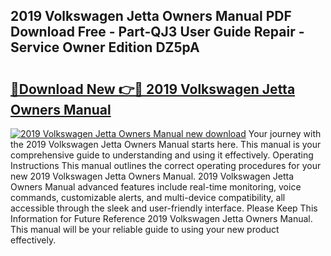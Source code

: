 ## 2019 Volkswagen Jetta Owners Manual PDF Download Free - Part-QJ3 User Guide Repair - Service Owner Edition DZ5pA

# <h2><a href="http://bc36976.oget.top/?id=2019+Volkswagen+Jetta+Owners+Manual">🔗Download New 👉🔴 2019 Volkswagen Jetta Owners Manual</a></h2>

[![2019 Volkswagen Jetta Owners Manual new download](https://i.imgur.com/5g1atiW.png)](http://bc36976.oget.top/?id=2019+Volkswagen+Jetta+Owners+Manual)
Your journey with the 2019 Volkswagen Jetta Owners Manual starts here. This manual is your comprehensive guide to understanding and using it effectively. Operating Instructions This manual outlines the correct operating procedures for your new 2019 Volkswagen Jetta Owners Manual. 2019 Volkswagen Jetta Owners Manual advanced features include real-time monitoring, voice commands, customizable alerts, and multi-device compatibility, all accessible through the sleek and user-friendly interface. Please Keep This Information for Future Reference 2019 Volkswagen Jetta Owners Manual. This manual will be your reliable guide to using your new product effectively.

